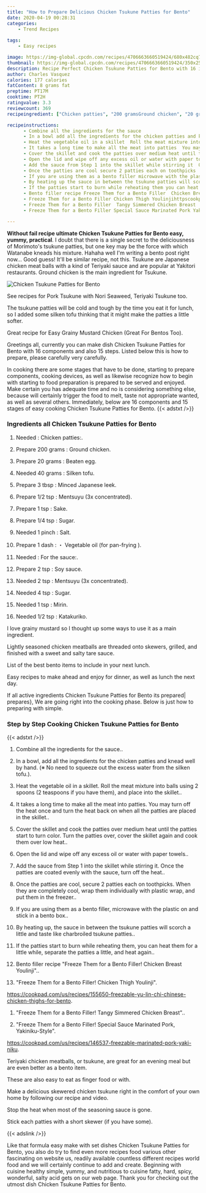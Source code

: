 ```yaml
---
title: "How to Prepare Delicious Chicken Tsukune Patties for Bento"
date: 2020-04-19 00:28:31
categories:
    - Trend Recipes
    
tags:
    - Easy recipes

image: https://img-global.cpcdn.com/recipes/4706663660519424/680x482cq70/chicken-tsukune-patties-for-bento-recipe-main-photo.jpg
thumbnail: https://img-global.cpcdn.com/recipes/4706663660519424/350x250cq70/chicken-tsukune-patties-for-bento-recipe-main-photo.jpg
description: Recipe Perfect Chicken Tsukune Patties for Bento with 16 ingredients and 15 stages of easy cooking.
author: Charles Vasquez
calories: 177 calories
fatContent: 8 grams fat
preptime: PT17M
cooktime: PT2H
ratingvalue: 3.3
reviewcount: 369
recipeingredient: ["Chicken patties", "200 gramsGround chicken", "20 gramsBeaten egg", "40 gramsSilken tofu", "3 tbspMinced Japanese leek", "1/2 tspMentsuyu 3x concentrated", "1 tspSake", "1/4 tspSugar", "1 pinchSalt", "1 dash Vegetable oil for panfrying ", "For the sauce", "2 tspSoy sauce", "2 tspMentsuyu 3x concentrated", "4 tspSugar", "1 tspMirin", "1/2 tspKatakuriko"]

recipeinstructions: 
      - Combine all the ingredients for the sauce 
      - In a bowl add all the ingredients for the chicken patties and knead well by hand   No need to squeeze out the excess water from the silken tofu 
      - Heat the vegetable oil in a skillet  Roll the meat mixture into balls using 2 spoons 2 teaspoons if you have them and place into the skillet 
      - It takes a long time to make all the meat into patties  You may turn off the heat once and turn the heat back on when all the patties are placed in the skillet 
      - Cover the skillet and cook the patties over medium heat until the patties start to turn color  Turn the patties over cover the skillet again and cook them over low heat 
      - Open the lid and wipe off any excess oil or water with paper towels 
      - Add the sauce from Step 1 into the skillet while stirring it  Once the patties are coated evenly with the sauce turn off the heat 
      - Once the patties are cool secure 2 patties each on toothpicks  When they are completely cool wrap them individually with plastic wrap and put them in the freezer 
      - If you are using them as a bento filler microwave with the plastic on and stick in a bento box 
      - By heating up the sauce in between the tsukune patties will scorch a little and taste like charbroiled tsukune patties 
      - If the patties start to burn while reheating them you can heat them for a little while separate the patties a little and heat again 
      - Bento filler recipe Freeze Them for a Bento Filler  Chicken Breast Youlinji 
      - Freeze Them for a Bento Filler Chicken Thigh Youlinjihttpscookpadcomusrecipes155650freezableyulinchichinesechickenthighsforbento 
      - Freeze Them for a Bento Filler  Tangy Simmered Chicken Breast 
      - Freeze Them for a Bento Filler Special Sauce Marinated Pork YakinikuStylehttpscookpadcomusrecipes146537freezablemarinatedporkyakiniku

---
```




**Without fail recipe ultimate Chicken Tsukune Patties for Bento easy, yummy, practical**. I doubt that there is a single secret to the deliciousness of Morimoto&#39;s tsukune patties, but one key may be the force with which Watanabe kneads his mixture. Hahaha well I&#39;m writing a bento post right now… Good guess! It&#39;ll be similar recipe, not this. Tsukune are Japanese chicken meat balls with a kind of Teriyaki sauce and are popular at Yakitori restaurants. Ground chicken is the main ingredient for Tsukune.


![Chicken Tsukune Patties for Bento](https://img-global.cpcdn.com/recipes/4706663660519424/680x482cq70/chicken-tsukune-patties-for-bento-recipe-main-photo.jpg "Chicken Tsukune Patties for Bento")



See recipes for Pork Tsukune with Nori Seaweed, Teriyaki Tsukune too.

The tsukune patties will be cold and tough by the time you eat it for lunch, so I added some silken tofu thinking that it might make the patties a little softer.

Great recipe for Easy Grainy Mustard Chicken (Great For Bentos Too).


Greetings all, currently you can make dish Chicken Tsukune Patties for Bento with 16 components and also 15 steps. Listed below this is how to prepare, please carefully very carefully.

In cooking there are some stages that have to be done, starting to prepare components, cooking devices, as well as likewise recognize how to begin with starting to food preparation is prepared to be served and enjoyed. Make certain you has adequate time and no is considering something else, because will certainly trigger the food to melt, taste not appropriate wanted, as well as several others. Immediately, below are 16 components and 15 stages of easy cooking Chicken Tsukune Patties for Bento.
{{< adstxt />}}

### Ingredients all Chicken Tsukune Patties for Bento


1. Needed  : Chicken patties:.

1. Prepare 200 grams : Ground chicken.

1. Prepare 20 grams : Beaten egg.

1. Needed 40 grams : Silken tofu.

1. Prepare 3 tbsp : Minced Japanese leek.

1. Prepare 1/2 tsp : Mentsuyu (3x concentrated).

1. Prepare 1 tsp : Sake.

1. Prepare 1/4 tsp : Sugar.

1. Needed 1 pinch : Salt.

1. Prepare 1 dash : ・ Vegetable oil (for pan-frying ).

1. Needed  : For the sauce:.

1. Prepare 2 tsp : Soy sauce.

1. Needed 2 tsp : Mentsuyu (3x concentrated).

1. Needed 4 tsp : Sugar.

1. Needed 1 tsp : Mirin.

1. Needed 1/2 tsp : Katakuriko.


I love grainy mustard so I thought up some ways to use it as a main ingredient.

Lightly seasoned chicken meatballs are threaded onto skewers, grilled, and finished with a sweet and salty tare sauce.

List of the best bento items to include in your next lunch.

Easy recipes to make ahead and enjoy for dinner, as well as lunch the next day.


If all active ingredients Chicken Tsukune Patties for Bento its prepared| prepares}, We are going right into the cooking phase. Below is just how to preparing with simple.

### Step by Step Cooking Chicken Tsukune Patties for Bento

{{< adstxt />}}


1. Combine all the ingredients for the sauce..



1. In a bowl, add all the ingredients for the chicken patties and knead well by hand.  (※ No need to squeeze out the excess water from the silken tofu.).



1. Heat the vegetable oil in a skillet.  Roll the meat mixture into balls using 2 spoons (2 teaspoons if you have them), and place into the skillet..



1. It takes a long time to make all the meat into patties.  You may turn off the heat once and turn the heat back on when all the patties are placed in the skillet..



1. Cover the skillet and cook the patties over medium heat until the patties start to turn color.  Turn the patties over, cover the skillet again and cook them over low heat..



1. Open the lid and wipe off any excess oil or water with paper towels..



1. Add the sauce from Step 1 into the skillet while stirring it.  Once the patties are coated evenly with the sauce, turn off the heat..



1. Once the patties are cool, secure 2 patties each on toothpicks.  When they are completely cool, wrap them individually with plastic wrap, and put them in the freezer..



1. If you are using them as a bento filler, microwave with the plastic on and stick in a bento box..



1. By heating up, the sauce in between the tsukune patties will scorch a little and taste like charbroiled tsukune patties..



1. If the patties start to burn while reheating them, you can heat them for a little while, separate the patties a little, and heat again..



1. Bento filler recipe &#34;Freeze Them for a Bento Filler!  Chicken Breast Youlinji&#34;..



1. &#34;Freeze Them for a Bento Filler! Chicken Thigh Youlinji&#34;.

https://cookpad.com/us/recipes/155650-freezable-yu-lin-chi-chinese-chicken-thighs-for-bento.



1. &#34;Freeze Them for a Bento Filler!  Tangy Simmered Chicken Breast&#34;..



1. &#34;Freeze Them for a Bento Filler! Special Sauce Marinated Pork, Yakiniku-Style&#34;.

https://cookpad.com/us/recipes/146537-freezable-marinated-pork-yaki-niku.




Teriyaki chicken meatballs, or tsukune, are great for an evening meal but are even better as a bento item.

These are also easy to eat as finger food or with.

Make a delicious skewered chicken tsukune right in the comfort of your own home by following our recipe and video.

Stop the heat when most of the seasoning sauce is gone.

Stick each patties with a short skewer (if you have some).


{{< adslink />}}

Like that formula easy make with set dishes Chicken Tsukune Patties for Bento, you also do try to find even more recipes food various other fascinating on website us, readily available countless different recipes world food and we will certainly continue to add and create. Beginning with cuisine healthy simple, yummy, and nutritious to cuisine fatty, hard, spicy, wonderful, salty acid gets on our web page. Thank you for checking out the utmost dish Chicken Tsukune Patties for Bento.
